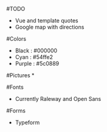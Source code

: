 #TODO
  * Vue and template quotes
  * Google map with directions

#Colors
  * Black  : #000000
  * Cyan   : #54ffe2
  * Purple : #5c0889

#Pictures
  *

#Fonts
  * Currently Raleway and Open Sans

#Forms
  * Typeform

